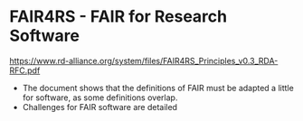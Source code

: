 # FAIR4RS - FAIR for Research Software

https://www.rd-alliance.org/system/files/FAIR4RS_Principles_v0.3_RDA-RFC.pdf

- The document shows that the definitions of FAIR must be adapted a little for software, as some definitions overlap.
- Challenges for FAIR software are detailed